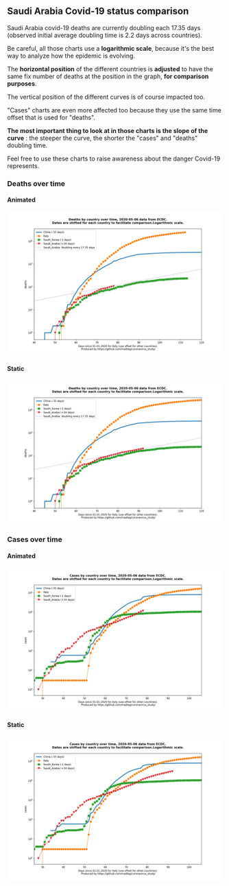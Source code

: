 ## Saudi Arabia Covid-19 status comparison 

Saudi Arabia covid-19 deaths are currently doubling each 17.35 days (observed initial average doubling time is 2.2 days across countries).



Be careful, all those charts use a **logarithmic scale**, because it's the best way to analyze how the epidemic is evolving.
 
The **horizontal position** of the different countries is **adjusted** to have the same fix number of deaths at the position in the graph, **for comparison purposes**.

The vertical position of the different curves is of course impacted too.

"Cases" charts are even more affected too because they use the same time offset that is used for "deaths".

**The most important thing to look at in those charts is the slope of the curve** : the steeper the curve, the shorter the "cases" and "deaths" doubling time.

Feel free to use these charts to raise awareness about the danger Covid-19 represents. 


 
### Deaths over time
 
#### Animated
![Saudi Arabia covid-19 deaths animated chart](https://raw.githubusercontent.com/madlag/coronavirus_study/master/notebooks/graphs/2020-05-06/countries/Saudi_Arabia/2020-05-06_Saudi_Arabia_deaths.gif "Saudi Arabia covid-19 deaths animated chart")   
 
#### Static
![Saudi Arabia covid-19 deaths static chart](https://raw.githubusercontent.com/madlag/coronavirus_study/master/notebooks/graphs/2020-05-06/countries/Saudi_Arabia/2020-05-06_Saudi_Arabia_deaths.png "Saudi Arabia covid-19 deaths static chart")   

 
### Cases over time
 
#### Animated
![Saudi Arabia covid-19 cases animated chart](https://raw.githubusercontent.com/madlag/coronavirus_study/master/notebooks/graphs/2020-05-06/countries/Saudi_Arabia/2020-05-06_Saudi_Arabia_cases.gif "Saudi Arabia covid-19 cases animated chart")   
 
#### Static
![Saudi Arabia covid-19 cases static chart](https://raw.githubusercontent.com/madlag/coronavirus_study/master/notebooks/graphs/2020-05-06/countries/Saudi_Arabia/2020-05-06_Saudi_Arabia_cases.png "Saudi Arabia covid-19 cases static chart")   

